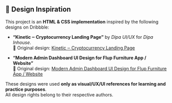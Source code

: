 ## 🎨 Design Inspiration

This project is an **HTML & CSS implementation** inspired by the following designs on Dribbble:

- **“Kinetic ‒ Cryptocurrency Landing Page”** by *Dipa UI/UX* for *Dipa Inhouse*.  
  🔗 Original design: [Kinetic ‒ Cryptocurrency Landing Page](https://dribbble.com/shots/26549518-Kinetic-Cryptocurrency-Landing-Page)

- **“Modern Admin Dashboard UI Design for Flup Furniture App / Website”**  
  🔗 Original design: [Modern Admin Dashboard UI Design for Flup Furniture App / Website](https://dribbble.com/shots/18895539-Modern-Admin-Dashboard-UI-Design-for-Flup-Furniture-App-Website)

These designs were used **only as visual/UX/UI references for learning and practice purposes**.  
All design rights belong to their respective authors.
